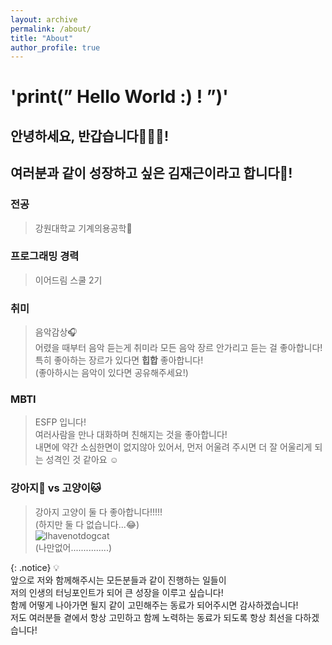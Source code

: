 ```yaml
---
layout: archive
permalink: /about/
title: "About"
author_profile: true
---
```


# 'print(” Hello World :) ! ”)'
## 안녕하세요, 반갑습니다🧑🏻‍💻!
## 여러분과 같이 성장하고 싶은 김재근이라고 합니다😤!

### 전공
> 강원대학교 기계의용공학🤖

### 프로그래밍 경력
> 이어드림 스쿨 2기

### 취미
> 음악감상🎧   
> 어렸을 때부터 음악 듣는게 취미라 모든 음악 장르 안가리고 듣는 걸 좋아합니다!   
> 특히 좋아하는 장르가 있다면 __힙합__ 좋아합니다!   
> (좋아하시는 음악이 있다면 공유해주세요!)   

### MBTI
> ESFP 입니다!   
> 여러사람을 만나 대화하며 친해지는 것을 좋아합니다!   
> 내면에 약간 소심한면이 없지않아 있어서, 먼저 어울려 주시면 더 잘 어울리게 되는 성격인 것 같아요 ☺️

### 강아지🐶 vs 고양이🐱
> 강아지 고양이 둘 다 좋아합니다!!!!!   
> (하지만 둘 다 없습니다...😂)   
![Ihavenotdogcat](https://user-images.githubusercontent.com/89567475/162601770-a780b276-9e17-4932-b5ad-7aa7399c3295.png)   
>(나만없어...............)   


{: .notice}
💡   
앞으로 저와 함께해주시는 모든분들과 같이 진행하는 일들이   
저의 인생의 터닝포인트가 되어 큰 성장을 이루고 싶습니다!   
함께 어떻게 나아가면 될지 같이 고민해주는 동료가 되어주시면 감사하겠습니다!   
저도 여러분들 곁에서 항상 고민하고 함께 노력하는 동료가 되도록 항상 최선을 다하겠습니다! 